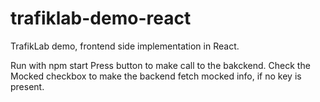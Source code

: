 # trafiklab-demo-react
TrafikLab demo, frontend side implementation in React.

Run with npm start
Press button to make call to the bakckend.
Check the Mocked checkbox to make the backend fetch mocked info, if no key is present.
